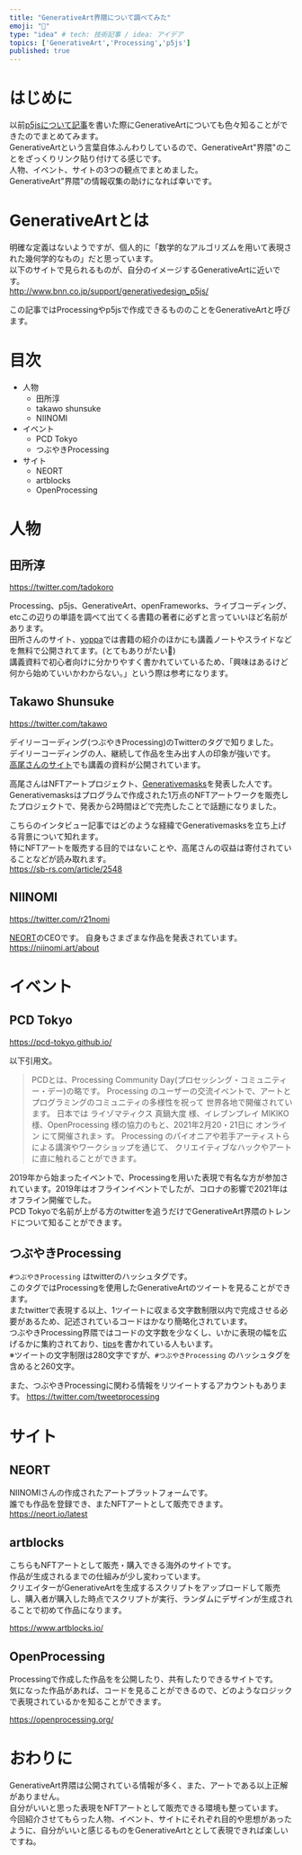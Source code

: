```yaml
---
title: "GenerativeArt界隈について調べてみた"
emoji: "🦆"
type: "idea" # tech: 技術記事 / idea: アイデア
topics: ['GenerativeArt','Processing','p5js']
published: true
---
```


# はじめに
以前[p5jsについて記事](https://zenn.dev/ymmt1089/articles/20220513_next_p5)を書いた際にGenerativeArtについても色々知ることができたのでまとめてみます。  
GenerativeArtという言葉自体ふんわりしているので、GenerativeArt"界隈"のことをざっくりリンク貼り付けてる感じです。  
人物、イベント、サイトの3つの観点でまとめました。  
GenerativeArt"界隈"の情報収集の助けになれば幸いです。  

# GenerativeArtとは
明確な定義はないようですが、個人的に「数学的なアルゴリズムを用いて表現された幾何学的なもの」だと思っています。  
以下のサイトで見られるものが、自分のイメージするGenerativeArtに近いです。  
http://www.bnn.co.jp/support/generativedesign_p5js/

この記事ではProcessingやp5jsで作成できるもののことをGenerativeArtと呼びます。  

# 目次
* 人物
  * 田所淳
  * takawo shunsuke
  * NIINOMI
* イベント
  * PCD Tokyo
  * つぶやきProcessing
* サイト
  * NEORT
  * artblocks
  * OpenProcessing


# 人物
## 田所淳
https://twitter.com/tadokoro

Processing、p5js、GenerativeArt、openFrameworks、ライブコーディング、etcこの辺りの単語を調べて出てくる書籍の著者に必ずと言っていいほど名前があります。  
田所さんのサイト、[yoppa](https://yoppa.org/)では書籍の紹介のほかにも講義ノートやスライドなどを無料で公開されてます。(とてもありがたい🙏)  
講義資料で初心者向けに分かりやすく書かれていているため、「興味はあるけど何から始めていいかわからない。」という際は参考になります。  

## Takawo Shunsuke
https://twitter.com/takawo

デイリーコーディング(つぶやきProcessing)のTwitterのタグで知りました。  
デイリーコーディングの人、継続して作品を生み出す人の印象が強いです。  
[高尾さんのサイト](https://cenkhor.org/)でも講義の資料が公開されています。  

高尾さんはNFTアートプロジェクト、[Generativemasks](https://generativemasks.io/)を発表した人です。  
Generativemasksはプログラムで作成された1万点のNFTアートワークを販売したプロジェクトで、発表から2時間ほどで完売したことで話題になりました。  

こちらのインタビュー記事ではどのような経緯でGenerativemasksを立ち上げる背景について知れます。  
特にNFTアートを販売する目的ではないことや、高尾さんの収益は寄付されていることなどが読み取れます。  
https://sb-rs.com/article/2548

## NIINOMI
https://twitter.com/r21nomi

[NEORT](https://neort.io/popular)のCEOです。
自身もさまざまな作品を発表されています。
https://niinomi.art/about


# イベント
## PCD Tokyo
https://pcd-tokyo.github.io/

以下引用文。
> PCDとは、Processing Community Day(プロセッシング・コミュニティー・デー)の略です。
> Processing のユーザーの交流イベントで、アートとプログラミングのコミュニティの多様性を祝って 世界各地で開催されています。
> 日本では ライゾマティクス 真鍋大度 様、イレブンプレイ MIKIKO 様、OpenProcessing 様の協力のもと、2021年2月20・21日に オンライン にて開催されま> す。
> Processing のパイオニアや若手アーティストらによる講演やワークショップを通じて、
> クリエイティブなハックやアートに直に触れることができます。

2019年から始まったイベントで、Processingを用いた表現で有名な方が参加されています。2019年はオフラインイベントでしたが、コロナの影響で2021年はオフライン開催でした。  
PCD Tokyoで名前が上がる方のtwitterを追うだけでGenerativeArt界隈のトレンドについて知ることができます。

## つぶやきProcessing
`#つぶやきProcessing` はtwitterのハッシュタグです。  
このタグではProcessingを使用したGenerativeArtのツイートを見ることができます。  
またtwitterで表現する以上、1ツイートに収まる文字数制限以内で完成させる必要があるため、記述されているコードはかなり簡略化されています。  
つぶやきProcessing界隈ではコードの文字数を少なくし、いかに表現の幅を広げるかに集約されており、[tips](https://note.com/aq_kani/n/nc25b1f26ba7d)を書かれている人もいます。  
※ツイートの文字制限は280文字ですが、`#つぶやきProcessing` のハッシュタグを含めると260文字。

また、つぶやきProcessingに関わる情報をリツイートするアカウントもあります。
https://twitter.com/tweetprocessing

# サイト
## NEORT
NIINOMIさんの作成されたアートプラットフォームです。  
誰でも作品を登録でき、またNFTアートとして販売できます。
https://neort.io/latest

## artblocks
こちらもNFTアートとして販売・購入できる海外のサイトです。  
作品が生成されるまでの仕組みが少し変わっています。  
クリエイターがGenerativeArtを生成するスクリプトをアップロードして販売し、購入者が購入した時点でスクリプトが実行、ランダムにデザインが生成されることで初めて作品になります。  

https://www.artblocks.io/

## OpenProcessing
Processingで作成した作品をを公開したり、共有したりできるサイトです。  
気になった作品があれば、コードを見ることができるので、どのようなロジックで表現されているかを知ることができます。  

https://openprocessing.org/

# おわりに
GenerativeArt界隈は公開されている情報が多く、また、アートである以上正解がありません。  
自分がいいと思った表現をNFTアートとして販売できる環境も整っています。  
今回紹介させてもらった人物、イベント、サイトにそれぞれ目的や思想があったように、自分がいいと感じるものをGenerativeArtととして表現できれば楽しいですね。
